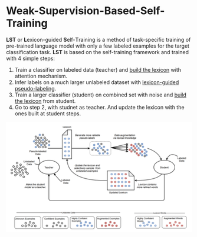 # Weak-Supervision-Based-Self-Training

**LST** or **L**exicon-guided **S**elf-**T**raining is a method of task-specific training of pre-trained language model with only a few labeled examples for the target classification task. **LST** is based on the self-training framework and trained with 4 simple steps:

1. Train a classifier on labeled data (teacher) and [build the lexicon](/asset/lexicon_construction.md) with attention mechanism.
2. Infer labels on a much larger unlabeled dataset with [lexicon-guided pseudo-labeling](/asset/lexicon_guided_PL.md). 
3. Train a larger classifier (student) on combined set with noise and [build the lexicon](/asset/lexicon_construction.md) from student. 
4. Go to step 2, with studnet as teacher. And update the lexicon with the ones built at student steps.

![](/asset/LST_overview.png)
